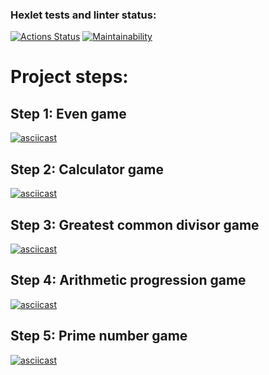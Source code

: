 ### Hexlet tests and linter status:
[![Actions Status](https://github.com/MirrexOne/java-project-61/actions/workflows/hexlet-check.yml/badge.svg)](https://github.com/MirrexOne/java-project-61/actions)
[![Maintainability](https://api.codeclimate.com/v1/badges/48b174ec91569a00fac3/maintainability)](https://codeclimate.com/github/MirrexOne/java-project-61/maintainability)
# Project steps:
## Step 1: Even game
[![asciicast]({https://asciinema.org/a/7hApRf04PvCpueiSXNI2JmKPj.svg})]({https://asciinema.org/a/7hApRf04PvCpueiSXNI2JmKPj})
## Step 2: Calculator game
[![asciicast]({https://asciinema.org/a/FTvII0676knnsVjRuiUMPG9fk.svg})]({https://asciinema.org/a/FTvII0676knnsVjRuiUMPG9fk})
## Step 3: Greatest common divisor game 
[![asciicast]({https://asciinema.org/a/ysdhmSzocgePMDRknEx1OcTyu.svg})]({https://asciinema.org/a/ysdhmSzocgePMDRknEx1OcTyu})
## Step 4: Arithmetic progression game 
[![asciicast]({https://asciinema.org/a/0vjDdV0kdtZLqoV4HNn4IEA43.svg})]({https://asciinema.org/a/0vjDdV0kdtZLqoV4HNn4IEA43})
## Step 5: Prime number game 
[![asciicast]({https://asciinema.org/a/HZMMEWssEGHNwFIuKd8MNkz7m.svg})]({https://asciinema.org/a/HZMMEWssEGHNwFIuKd8MNkz7m})

